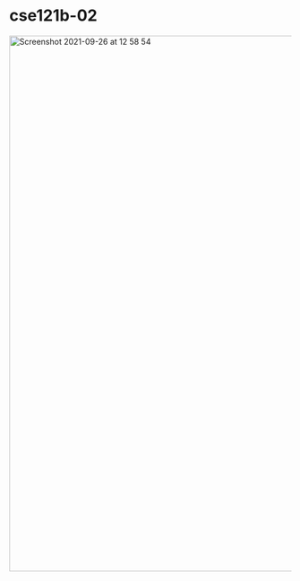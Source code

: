 # cse121b-02

<img width="956" alt="Screenshot 2021-09-26 at 12 58 54" src="https://user-images.githubusercontent.com/90800458/134804971-11d229e3-0eb5-40fa-812d-c49ea108eb56.png">
